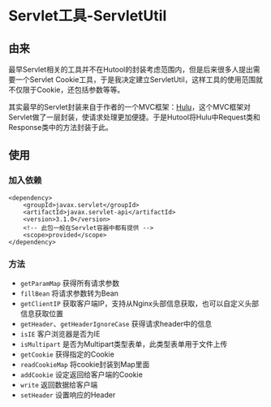 Servlet工具-ServletUtil
===

## 由来
最早Servlet相关的工具并不在Hutool的封装考虑范围内，但是后来很多人提出需要一个Servlet Cookie工具，于是我决定建立ServletUtil，这样工具的使用范围就不仅限于Cookie，还包括参数等等。

其实最早的Servlet封装来自于作者的一个MVC框架：[Hulu](https://gitee.com/loolly/hulu)，这个MVC框架对Servlet做了一层封装，使请求处理更加便捷。于是Hutool将Hulu中Request类和Response类中的方法封装于此。

## 使用

### 加入依赖
```
<dependency>
	<groupId>javax.servlet</groupId>
	<artifactId>javax.servlet-api</artifactId>
	<version>3.1.0</version>
	<!-- 此包一般在Servlet容器中都有提供 -->
	<scope>provided</scope>
</dependency>
```

### 方法

- `getParamMap` 获得所有请求参数
- `fillBean` 将请求参数转为Bean
- `getClientIP` 获取客户端IP，支持从Nginx头部信息获取，也可以自定义头部信息获取位置
- `getHeader`、`getHeaderIgnoreCase` 获得请求header中的信息
- `isIE` 客户浏览器是否为IE
- `isMultipart` 是否为Multipart类型表单，此类型表单用于文件上传
- `getCookie` 获得指定的Cookie
- `readCookieMap` 将cookie封装到Map里面
- `addCookie` 设定返回给客户端的Cookie
- `write` 返回数据给客户端
- `setHeader` 设置响应的Header

